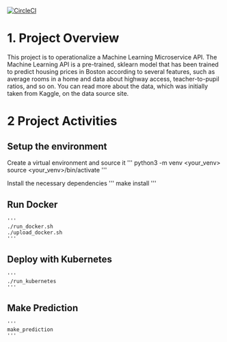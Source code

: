 [![CircleCI](https://circleci.com/gh/SamirduUd/Machine-Learning.svg?style=svg)](https://circleci.com/gh/SamirduUd/Machine-Learning)

# 1. Project Overview
This project is to operationalize a Machine Learning Microservice API. The Machine Learning API is a pre-trained, sklearn model that has been trained to predict housing prices in Boston according to several features, such as average rooms in a home and data about highway access, teacher-to-pupil ratios, and so on. You can read more about the data, which was initially taken from Kaggle, on the data source site.

# 2 Project Activities
## Setup the environment
Create a virtual environment and source it
    '''
    python3 -m venv <your_venv>
    source <your_venv>/bin/activate
    '''

Install the necessary dependencies
    '''
    make install
    ''' 
    
## Run Docker
    '''
    ./run_docker.sh
    ./upload_docker.sh
    '''

## Deploy with Kubernetes
    '''
    ./run_kubernetes
    '''

## Make Prediction
    '''
    make_prediction
    '''

